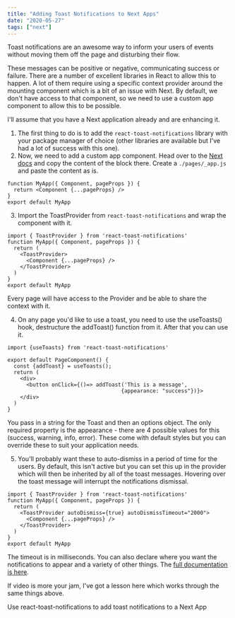 ```yaml
---
title: "Adding Toast Notifications to Next Apps"
date: "2020-05-27"
tags: ["next"]
---
```


Toast notifications are an awesome way to inform your users of events without moving them off the page and disturbing their flow.

These messages can be positive or negative, communicating success or failure. There are a number of excellent libraries in React to allow this to happen. A lot of them require using a specific context provider around the mounting component which is a bit of an issue with Next. By default, we don't have access to that component, so we need to use a custom app component to allow this to be possible.

I'll assume that you have a Next application already and are enhancing it.

1. The first thing to do is to add the `react-toast-notifications` library with your package manager of choice (other libraries are available but I've had a lot of success with this one).
2. Now, we need to add a custom app component. Head over to the [Next docs](https://nextjs.org/docs/advanced-features/custom-app) and copy the content of the block there. Create a `./pages/_app.js` and paste the content as is.

```
function MyApp({ Component, pageProps }) {
  return <Component {...pageProps} />
}
export default MyApp
```

3. Import the ToastProvider from `react-toast-notifications` and wrap the component with it.

```
import { ToastProvider } from 'react-toast-notifications'
function MyApp({ Component, pageProps }) {
  return (
    <ToastProvider>
      <Component {...pageProps} />
    </ToastProvider>
  )
}
export default MyApp
```

Every page will have access to the Provider and be able to share the context with it.

4. On any page you'd like to use a toast, you need to use the useToasts() hook, destructure the addToast() function from it. After that you can use it.

```
import {useToasts} from 'react-toast-notifications'

export default PageComponent() {
  const {addToast} = useToasts();
  return (
    <div>
      <button onClick={()=> addToast('This is a message',
                                    {appearance: "success"})}>
    </div>
  )
}
```

You pass in a string for the Toast and then an options object. The only required property is the appearance - there are 4 possible values for this (success, warning, info, error). These come with default styles but you can override these to suit your application needs.

5. You'll probably want these to auto-dismiss in a period of time for the users. By default, this isn't active but you can set this up in the provider which will then be inherited by all of the toast messages. Hovering over the toast message will interrupt the notifications dismissal.

```
import { ToastProvider } from 'react-toast-notifications'
function MyApp({ Component, pageProps }) {
  return (
    <ToastProvider autoDismiss={true} autoDismissTimeout="2000">
      <Component {...pageProps} />
    </ToastProvider>
  )
}
export default MyApp
```

The timeout is in milliseconds. You can also declare where you want the notifications to appear and a variety of other things. The [full documentation is here](https://github.com/jossmac/react-toast-notifications).

If video is more your jam, I've got a lesson here which works through the same things above.

Use react-toast-notifications to add toast notifications to a Next App
